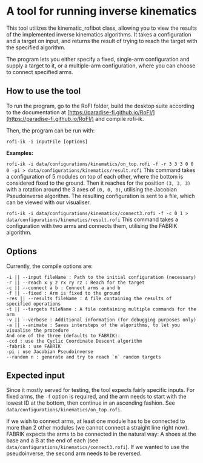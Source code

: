 # A tool for running inverse kinematics

This tool utilizes the kinematic_rofibot class, allowing you to view the results of the implemented inverse kinematics algorithms. It takes a configuration and a target on input, and returns the result of trying to reach the target with the specified algorithm.

The program lets you either specify a fixed, single-arm configuration and supply a target to it, or a multiple-arm configuration, where you can choose to connect specified arms.

## How to use the tool

To run the program, go to the RoFI folder, build the desktop suite according to the documentation at [https://paradise-fi.github.io/RoFI/](https://paradise-fi.github.io/RoFI/) and compile rofi-ik.

Then, the program can be run with:

`rofi-ik -i inputFile [options]`

<b>Examples:</b>

`rofi-ik -i data/configurations/kinematics/on_top.rofi -f -r 3 3 3 0 0 0 -pi > data/configurations/kinematics/result.rofi`
This command takes a configuration of 5 modules on top of each other, where the bottom is considered fixed to the ground. Then it reaches for the position `(3, 3, 3)` with a rotation around the 3 axes of `(0, 0, 0)`, utilising the Jacobian Pseudoinverse algorithm. The resulting configuration is sent to a file, which can be viewed with our visualiser.

`rofi-ik -i data/configurations/kinematics/connect3.rofi -f -c 0 1 > data/configurations/kinematics/result.rofi`
This command takes a configuration with two arms and connects them, utilising the FABRIK algorithm.

## Options

Currently, the compile options are:
```
-i || --input fileName : Path to the initial configuration (necessary)
-r || --reach x y z rx ry rz : Reach for the target
-c || --connect a b : Connect arms a and b
-f || --fixed : Arm is fixed to the ground
-res || --results fileName : A file containing the results of specified operations
-t || --targets fileName : A file containing multiple commands for the arm
-v || --verbose : Additional information (for debugging purposes only)
-a || --animate : Saves intersteps of the algorithms, to let you visualise the procedure
And one of the three (defaults to FABRIK):
-ccd : use the Cyclic Coordinate Descent algorithm
-fabrik : use FABRIK
-pi : use Jacobian Pseudoinverse
--random n : generate and try to reach `n` random targets
```

## Expected input

Since it mostly served for testing, the tool expects fairly specific inputs. For fixed arms, the `-f` option is required, and the arm needs to start with the lowest ID at the bottom, then continue in an ascending fashion. See `data/configurations/kinematics/on_top.rofi`.

If we wish to connect arms, at least one module has to be connected to more than 2 other modules (we cannot connect a straight line right now). FABRIK expects the arms to be connected in the natural way: A shoes at the base and a B at the end of each (see `data/configurations/kinematics/connect3.rofi`). If we wanted to use the pseudoinverse, the second arm needs to be reversed.
